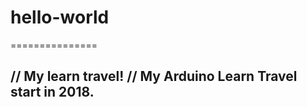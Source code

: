 # hello-world
===============

// My learn travel!
// My Arduino Learn Travel start in 2018.
---------------------------------------------
